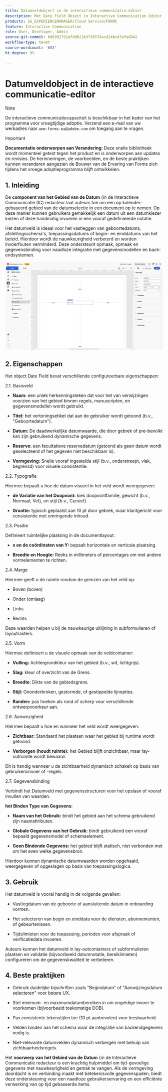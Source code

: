 ```yaml
---
title: Datumveldobject in de interactieve communicatie-editor
description: Met Date Field Object in Interactive Communication Editor kunnen auteurs een op een kalender gebaseerd datumselectieveld invoegen in een document.
products: SG_EXPERIENCEMANAGER/Cloud Service/FORMS
feature: Interactive Communication
role: User, Developer, Admin
source-git-commit: bd8992792afddb2243736578acd24bc47efad842
workflow-type: tm+mt
source-wordcount: '683'
ht-degree: 0%

---
```



# Datumveldobject in de interactieve communicatie-editor

>[!NOTE]
>
> De interactieve communicatiecapaciteit is beschikbaar in het kader van het programma voor vroegtijdige adoptie. Verzend een e-mail van uw werkadres naar `aem-forms-ea@adobe.com` om toegang aan te vragen.

>[!IMPORTANT]
>
> **Documentatie onderworpen aan Verandering**: Deze snelle bibliotheek wordt momenteel getest tegen het product en is onderworpen aan updates en revisies. De herinneringen, de voorbeelden, en de beste praktijken kunnen veranderen aangezien de Bouwer van de Ervaring van Forms zich tijdens het vroege adoptieprogramma blijft ontwikkelen.

## &#x200B;1. Inleiding

De **component van het Gebied van de Datum** &lbrace;in de Interactieve Communicatie (IC) redacteur laat auteurs toe om een op kalender-gebaseerd gebied van de datumselectie in een document op te nemen. Op deze manier kunnen gebruikers gemakkelijk een datum uit een datumkiezer kiezen of deze handmatig invoeren in een vooraf gedefinieerde notatie.

Het datumveld is ideaal voor het vastleggen van geboortedatums, afstellingsschema&#39;s, toepassingsdatums of begin- en einddatums van het beleid. Hierdoor wordt de nauwkeurigheid verbeterd en worden invoerfouten verminderd. Deze ondersteunt opmaak, opmaak en gegevensbinding voor naadloze integratie met gegevensmodellen en back-endsystemen.

![&#x200B; vind IC Docu &#x200B;](/help/forms/interactive-communication/assets/date.png)

## &#x200B;2. Eigenschappen

Het object Date Field bevat verschillende configureerbare eigenschappen:

2.1. Basisveld

- **Naam:** een uniek herkenningsteken dat voor het van verwijzingen voorzien van het gebied binnen regels, manuscripten, en gegevensmodellen wordt gebruikt.

- **Titel:** het vertoningsetiket dat aan de gebruiker wordt getoond (b.v., &quot;Geboortedatum&quot;).

- **Datum:** De daadwerkelijke datumwaarde, die door gebrek of pre-bevolkt kan zijn gebruikend dynamische gegevens.

- **Reserve:** een facultatieve reservedatum (getoond als geen datum wordt geselecteerd of het gegeven niet beschikbaar is).

- **Vormgeving:** Snelle vooraf ingestelde stijl (b.v., onderstreept, vlak, begrensd) voor visuele consistentie.

2.2. Typografie

Hiermee bepaalt u hoe de datum visueel in het veld wordt weergegeven:

- **de Variatie van het Doopvont:** kies doopvontfamilie, gewicht (b.v., Normaal, Vet), en stijl (b.v., Cursief).

- **Grootte:** typisch geplaatst aan 10 pt door gebrek, maar klantgericht voor consistentie met omringende inhoud.

2.3. Positie

Definieert ruimtelijke plaatsing in de documentlayout:

- **x en de coördinaten van Y:** bepaalt horizontale en verticale plaatsing.

- **Breedte en Hoogte:** Reeks in millimeters of percentages om met andere vormelementen te richten.

2.4. Marge

Hiermee geeft u de ruimte rondom de grenzen van het veld op:

- Boven (boven)

- Onder (omlaag)

- Links

- Rechts

Deze waarden helpen u bij de nauwkeurige uitlijning in subformulieren of layoutrasters.

2.5. Vorm

Hiermee definieert u de visuele opmaak van de veldcontainer:

- **Vulling:** Achtergrondkleur van het gebied (b.v., wit, lichtgrijs).

- **Slag:** kleur of overzicht van de Grens.

- **Breedte:** Dikte van de gebiedsgrens.

- **Stijl:** Ononderbroken, gestormde, of gestippelde lijnopties.

- **Randen:** pas hoeken als rond of scherp voor verschillende ontwerpvoorkeur aan.

2.6. Aanwezigheid

Hiermee bepaalt u hoe en wanneer het veld wordt weergegeven:

- **Zichtbaar:** Standaard het plaatsen waar het gebied bij runtime wordt getoond.

- **Verborgen (houdt ruimte):** het Gebied blijft onzichtbaar, maar lay-outruimte wordt bewaard.

Dit is handig wanneer u de zichtbaarheid dynamisch schakelt op basis van gebruikersinvoer of -regels.

2.7. Gegevensbinding

Verbindt het Datumveld met gegevensstructuren voor het opslaan of vooraf invullen van waarden.

**het Binden Type van Gegevens:**

- **Naam van het Gebruik:** bindt het gebied aan het schema gebruikend zijn naamattributen.

- **Globale Gegevens van het Gebruik:** bindt gebruikend een vooraf bepaald gegevensmodel of schemaelement.

- **Geen Bindende Gegevens:** het gebied blijft statisch, niet verbonden met om het even welke gegevensbron.

Hierdoor kunnen dynamische datumwaarden worden opgehaald, weergegeven of opgeslagen op basis van toepassingslogica.

## &#x200B;3. Gebruik

Het datumveld is vooral handig in de volgende gevallen:

- Vastlegdatum van de geboorte of aansluitende datum in onboarding vormen.

- Het selecteren van begin en einddata voor de diensten, abonnementen, of gebeurtenissen.

- Tijdslimieten voor de toepassing, periodes voor afspraak of verificatiedata invoeren.

Auteurs kunnen het datumveld in lay-outcontainers of subformulieren plaatsen en validatie (bijvoorbeeld datumnotatie, bereiklimieten) configureren om de gegevenskwaliteit te verbeteren.

## &#x200B;4. Beste praktijken

- Gebruik duidelijke bijschriften zoals &quot;Begindatum&quot; of &quot;Aanwijzingsdatum selecteren&quot; voor betere UX.

- Stel minimum- en maximumdatumbereiken in om ongeldige invoer te voorkomen (bijvoorbeeld toekomstige DOB).

- Pas consistente tekenstijlen toe (10 pt aanbevolen) voor leesbaarheid.

- Velden binden aan het schema waar de integratie van backendgegevens nodig is.

- Niet-relevante datumvelden dynamisch verbergen met behulp van zichtbaarheidsregels.

Het **voorwerp van het Gebied van de Datum** &lbrace;in de Interactieve Communicatie redacteur is een krachtig hulpmiddel om tijd-gevoelige gegevens met nauwkeurigheid en gemak te vangen. Als de vormgeving doordacht is en verbinding maakt met betekenisvolle gegevenspaden, biedt deze ondersteuning voor een naadloze gebruikerservaring en een efficiënte verwerking van op tijd gebaseerde items.


